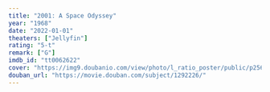 ```yaml
---
title: "2001: A Space Odyssey"
year: "1968"
date: "2022-01-01"
theaters: ["Jellyfin"]
rating: "5-t"
remark: ["G"]
imdb_id: "tt0062622"
cover: "https://img9.doubanio.com/view/photo/l_ratio_poster/public/p2560717825.jpg"
douban_url: "https://movie.douban.com/subject/1292226/"
---
```

